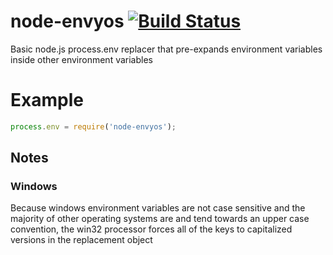 ﻿# node-envyos [![Build Status](https://travis-ci.org/elimumford/node-envyos.png?branch=master)](https://travis-ci.org/elimumford/node-envyos)

Basic node.js process.env replacer that pre-expands environment variables inside other environment variables

# Example

```javascript
process.env = require('node-envyos');
```
## Notes

### Windows
Because windows environment variables are not case sensitive and the majority of other operating systems are and tend towards an upper case convention, the win32 processor forces all of the keys to capitalized versions in the replacement object